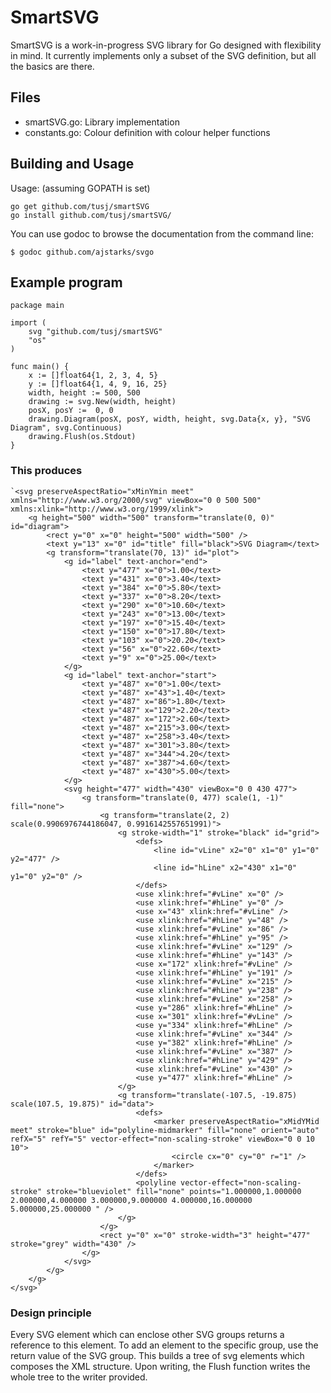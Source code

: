 SmartSVG
========
SmartSVG is a work-in-progress SVG library for Go designed with flexibility in mind. It currently implements only a subset of the SVG definition, but all the basics are there.


Files
-----
* smartSVG.go: Library implementation
* constants.go: Colour definition with colour helper functions

Building and Usage
------------------

Usage: (assuming GOPATH is set)

	go get github.com/tusj/smartSVG
	go install github.com/tusj/smartSVG/

You can use godoc to browse the documentation from the command line:

	$ godoc github.com/ajstarks/svgo
	

Example program
---------------
	package main
	
	import (
		svg "github.com/tusj/smartSVG"
		"os"
	)
	
	func main() {
		x := []float64{1, 2, 3, 4, 5}
		y := []float64{1, 4, 9, 16, 25}
		width, height := 500, 500
		drawing := svg.New(width, height)
		posX, posY :=  0, 0
		drawing.Diagram(posX, posY, width, height, svg.Data{x, y}, "SVG Diagram", svg.Continuous)
		drawing.Flush(os.Stdout) 
	}

### This produces ###

	`<svg preserveAspectRatio="xMinYmin meet" xmlns="http://www.w3.org/2000/svg" viewBox="0 0 500 500" xmlns:xlink="http://www.w3.org/1999/xlink">
		<g height="500" width="500" transform="translate(0, 0)" id="diagram">
			<rect y="0" x="0" height="500" width="500" />
			<text y="13" x="0" id="title" fill="black">SVG Diagram</text>
			<g transform="translate(70, 13)" id="plot">
				<g id="label" text-anchor="end">
					<text y="477" x="0">1.00</text>
					<text y="431" x="0">3.40</text>
					<text y="384" x="0">5.80</text>
					<text y="337" x="0">8.20</text>
					<text y="290" x="0">10.60</text>
					<text y="243" x="0">13.00</text>
					<text y="197" x="0">15.40</text>
					<text y="150" x="0">17.80</text>
					<text y="103" x="0">20.20</text>
					<text y="56" x="0">22.60</text>
					<text y="9" x="0">25.00</text>
				</g>
				<g id="label" text-anchor="start">
					<text y="487" x="0">1.00</text>
					<text y="487" x="43">1.40</text>
					<text y="487" x="86">1.80</text>
					<text y="487" x="129">2.20</text>
					<text y="487" x="172">2.60</text>
					<text y="487" x="215">3.00</text>
					<text y="487" x="258">3.40</text>
					<text y="487" x="301">3.80</text>
					<text y="487" x="344">4.20</text>
					<text y="487" x="387">4.60</text>
					<text y="487" x="430">5.00</text>
				</g>
				<svg height="477" width="430" viewBox="0 0 430 477">
					<g transform="translate(0, 477) scale(1, -1)" fill="none">
						<g transform="translate(2, 2) scale(0.9906976744186047, 0.9916142557651991)">
							<g stroke-width="1" stroke="black" id="grid">
								<defs>
									<line id="vLine" x2="0" x1="0" y1="0" y2="477" />
									<line id="hLine" x2="430" x1="0" y1="0" y2="0" />
								</defs>
								<use xlink:href="#vLine" x="0" />
								<use xlink:href="#hLine" y="0" />
								<use x="43" xlink:href="#vLine" />
								<use xlink:href="#hLine" y="48" />
								<use xlink:href="#vLine" x="86" />
								<use xlink:href="#hLine" y="95" />
								<use xlink:href="#vLine" x="129" />
								<use xlink:href="#hLine" y="143" />
								<use x="172" xlink:href="#vLine" />
								<use xlink:href="#hLine" y="191" />
								<use xlink:href="#vLine" x="215" />
								<use xlink:href="#hLine" y="238" />
								<use xlink:href="#vLine" x="258" />
								<use y="286" xlink:href="#hLine" />
								<use x="301" xlink:href="#vLine" />
								<use y="334" xlink:href="#hLine" />
								<use xlink:href="#vLine" x="344" />
								<use y="382" xlink:href="#hLine" />
								<use xlink:href="#vLine" x="387" />
								<use xlink:href="#hLine" y="429" />
								<use xlink:href="#vLine" x="430" />
								<use y="477" xlink:href="#hLine" />
							</g>
							<g transform="translate(-107.5, -19.875) scale(107.5, 19.875)" id="data">
								<defs>
									<marker preserveAspectRatio="xMidYMid meet" stroke="blue" id="polyline-midmarker" fill="none" orient="auto" refX="5" refY="5" vector-effect="non-scaling-stroke" viewBox="0 0 10 10">
										<circle cx="0" cy="0" r="1" />
									</marker>
								</defs>
								<polyline vector-effect="non-scaling-stroke" stroke="blueviolet" fill="none" points="1.000000,1.000000 2.000000,4.000000 3.000000,9.000000 4.000000,16.000000 5.000000,25.000000 " />
							</g>
						</g>
						<rect y="0" x="0" stroke-width="3" height="477" stroke="grey" width="430" />
					</g>
				</svg>
			</g>
		</g>
	</svg>`


### Design principle ###

Every SVG element which can enclose other SVG groups returns a reference to this element. To add an element to the specific group, use the 
return value of the SVG group. This builds a tree of svg elements which composes the XML structure. Upon writing, the Flush function writes the whole tree to the writer provided.